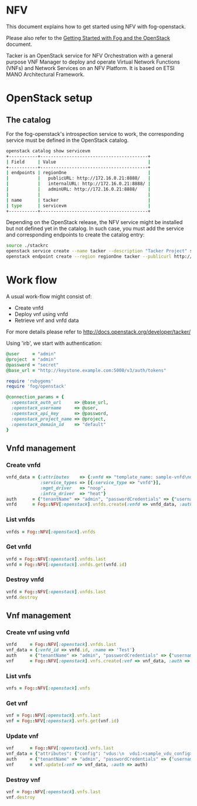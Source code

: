 # NFV

This document explains how to get started using NFV with
fog-openstack.

Please also refer to the
[Getting Started with Fog and the OpenStack](getting_started.md) document.

Tacker is an OpenStack service for NFV Orchestration with a general purpose
VNF Manager to deploy and operate Virtual Network Functions (VNFs) and Network
Services on an NFV Platform. It is based on ETSI MANO Architectural Framework.

# OpenStack setup

## The catalog
For the fog-openstack's introspection service to work, the corresponding
service must be defined in the OpenStack catalog.

```bash
openstack catalog show servicevm
+-----------+-----------------------------------------+
| Field     | Value                                   |
+-----------+-----------------------------------------+
| endpoints | regionOne                               |
|           |   publicURL: http://172.16.0.21:8888/   |
|           |   internalURL: http://172.16.0.21:8888/ |
|           |   adminURL: http://172.16.0.21:8888/    |
|           |                                         |
| name      | tacker                                  |
| type      | servicevm                               |
+-----------+-----------------------------------------+
```

Depending on the OpenStack release, the NFV service might be installed
but not defined yet in the catalog. In such case, you must add the service and
corresponding endpoints to create the catalog entry:

```bash
source ./stackrc
openstack service create --name tacker --description "Tacker Project" servicevm
openstack endpoint create --region regionOne tacker --publicurl http://example.com:8888 --internalurl http://example.com:8888 --adminurl http://example.com:8888
```

# Work flow
A usual work-flow might consist of:
* Create vnfd
* Deploy vnf using vnfd
* Retrieve vnf and vnfd data

For more details please refer to
http://docs.openstack.org/developer/tacker/

Using 'irb', we start with authentication:

```ruby
@user     = "admin"
@project  = "admin"
@password = "secret"
@base_url = "http://keystone.example.com:5000/v3/auth/tokens"

require 'rubygems'
require 'fog/openstack'

@connection_params = {
  :openstack_auth_url     => @base_url,
  :openstack_username     => @user,
  :openstack_api_key      => @password,
  :openstack_project_name => @project,
  :openstack_domain_id    => "default"
}
```

## Vnfd management

### Create vnfd

```ruby
vnfd_data = {:attributes    => {:vnfd => "template_name: sample-vnfd\ndescription: demo-example\n\nservice_properties:\n  Id: sample-vnfd\n  vendor: tacker\n  version: 1\n\nvdus:\n  vdu1:\n    id: vdu1\n    vm_image: cirros\n    instance_type: m1.tiny\n\n    network_interfaces:\n      management:\n        network: net_mgmt\n        management: true\n      pkt_in:\n        network: net0\n      pkt_out:\n        network: net1\n\n    placement_policy:\n      availability_zone: nova\n\n    auto-scaling: noop\n\n    config:\n      param0: key0\n      param1: key1\n"},
             :service_types => [{:service_type => "vnfd"}],
             :mgmt_driver   => "noop",
             :infra_driver  => "heat"}
auth      = {"tenantName" => "admin", "passwordCredentials" => {"username" => "admin","password" => "password"}}
vnfd      = Fog::NFV[:openstack].vnfds.create(:vnfd => vnfd_data, :auth => auth)
```

### List vnfds

```ruby
vnfds = Fog::NFV[:openstack].vnfds
```

### Get vnfd

```ruby
vnfd = Fog::NFV[:openstack].vnfds.last
vnfd = Fog::NFV[:openstack].vnfds.get(vnfd.id)
```

### Destroy vnfd

```ruby
vnfd = Fog::NFV[:openstack].vnfds.last
vnfd.destroy
```

## Vnf management

### Create vnf using vnfd

```ruby
vnfd     = Fog::NFV[:openstack].vnfds.last
vnf_data = {:vnfd_id => vnfd.id, :name => 'Test'}
auth     = {"tenantName" => "admin", "passwordCredentials" => {"username" => "admin","password" => "password"}}
vnf      = Fog::NFV[:openstack].vnfs.create(:vnf => vnf_data, :auth => auth)
```

### List vnfs

```ruby
vnfs = Fog::NFV[:openstack].vnfs
```

### Get vnf

```ruby
vnf = Fog::NFV[:openstack].vnfs.last
vnf = Fog::NFV[:openstack].vnfs.get(vnf.id)
```

### Update vnf

```ruby
vnf      = Fog::NFV[:openstack].vnfs.last
vnf_data = {"attributes": {"config": "vdus:\n  vdu1:<sample_vdu_config> \n\n"}}
auth     = {"tenantName" => "admin", "passwordCredentials" => {"username" => "admin","password" => "password"}}
vnf      = vnf.update(:vnf => vnf_data, :auth => auth)
```

### Destroy vnf

```ruby
vnf = Fog::NFV[:openstack].vnfs.last
vnf.destroy
```
